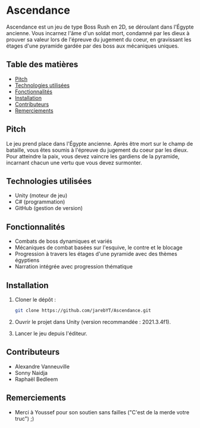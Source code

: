 # Ascendance

Ascendance est un jeu de type Boss Rush en 2D, se déroulant dans l'Égypte ancienne. Vous incarnez l'âme d'un soldat mort, condamné par les dieux à prouver sa valeur lors de l'épreuve du jugement du coeur, en gravissant les étages d'une pyramide gardée par des boss aux mécaniques uniques.

## Table des matières

* [Pitch](#pitch)
* [Technologies utilisées](#technologies-utilisées)
* [Fonctionnalités](#fonctionnalités)
* [Installation](#installation)
* [Contributeurs](#contributeurs)
* [Remerciements](#remerciements)

## Pitch

Le jeu prend place dans l'Égypte ancienne. Après être mort sur le champ de bataille, vous êtes soumis à l'épreuve du jugement du coeur par les dieux. Pour atteindre la paix, vous devez vaincre les gardiens de la pyramide, incarnant chacun une vertu que vous devez surmonter.

## Technologies utilisées

* Unity (moteur de jeu)
* C# (programmation)
* GitHub (gestion de version)

## Fonctionnalités

* Combats de boss dynamiques et variés
* Mécaniques de combat basées sur l'esquive, le contre et le blocage
* Progression à travers les étages d'une pyramide avec des thèmes égyptiens
* Narration intégrée avec progression thématique

## Installation

1. Cloner le dépôt :

   ```bash
   git clone https://github.com/jarebYT/Ascendance.git
   ```
2. Ouvrir le projet dans Unity (version recommandée : 2021.3.4f1).
3. Lancer le jeu depuis l'éditeur.

## Contributeurs

* Alexandre Vanneuville
* Sonny Naidja
* Raphaël Bedleem

## Remerciements

* Merci à Youssef pour son soutien sans failles ("C'est de la merde votre truc") ;)
